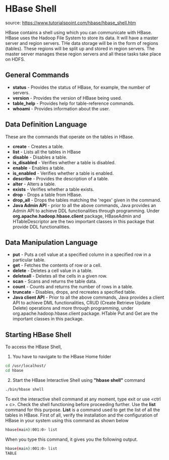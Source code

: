 # HBase Shell

source: https://www.tutorialspoint.com/hbase/hbase_shell.htm

HBase contains a shell using which you can communicate with HBase. HBase uses the Hadoop File System to store its data. It will have a master server and region servers. THe data storage will be in the form of regions (tables). These regions will be split up and stored in region servers. The master server manages these region servers and all these tasks take place on HDFS. 

## General Commands
- **status** - Provides the status of HBase, for example, the number of servers.
- **version** - Provides the version of HBase being used.
- **table_help** - Provides help for table-reference commands.
- **whoami** - Provides information about the user.

## Data Definition Language
These are the commands that operate on the tables in HBase.
- **create** - Creates a table.
- **list** - Lists all the tables in HBase
- **disable** - Disables a table.
- **is_disabled** - Verifies whether a table is disabled.
- **enable** - Enables a table.
- **is_enabled** - Verifies whether a table is enabled.
- **describe** - Provides the description of a table.
- **alter** - Alters a table.
- **exists** - Verifies whether a table exists.
- **drop** - Drops a table from HBase.
- **drop_all** - Drops the tables matching the 'regex' given in the command.
- **Java Admin API** - prior to all the above commands, Java provides an Admin API to achieve DDL functionalities through programming. Under **org.apache.hadoop.hbase.client** package, HBaseAdmin and HTableDescriptor are the two important classes in this package that provide DDL functionalities.

## Data Manipulation Language
- **put** - Puts a cell value at a specified column in a specified row in a particular table.
- **get** - Fetches the contents of row or a cell.
- **delete** - Deletes a cell value in a table.
- **deleteall** - Deletes all the cells in a given row.
- **scan** - Scans and returns the table data.
- **count** - Counts and returns the number of rows in a table.
- **truncate** - Disables, drops, and recreates a specified table.
- **Java client API** - Prior to all the above commands, Java provides a client API to achieve DML functionalities, CRUD (Create Retrieve Update Delete) operations and more through programming, under org.apache.hadoop.hbase.client package. HTable Put and Get are the important classes in this package.

## Starting HBase Shell
To access the HBase Shell, 
1. You have to navigate to the HBase Home folder
```bash
cd /usr/localhost/
cd hbase
```
2. Start the HBase Interactive Shell using **"hbase shell"** command
```bash
./bin/hbase shell
```

To exit the interactive shell command at any moment, type exit or use <ctrl + c>. Check the shell functioning before proceeding further. Use the **list** command for this purpose. **List** is a command used to get the list of all the tables in HBase. First of all, verify the installation and the configuration of HBase in your system using this command as shown below

```bash
hbase(main):001:0> list
```

When you type this command, it gives you the following output.
```bash
hbase(main):001:0> list
TABLE
```
